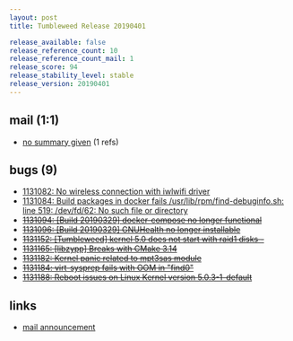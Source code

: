 ```yaml
---
layout: post
title: Tumbleweed Release 20190401

release_available: false
release_reference_count: 10
release_reference_count_mail: 1
release_score: 94
release_stability_level: stable
release_version: 20190401
---
```


## mail (1:1)

- [no summary given](https://lists.opensuse.org/opensuse-factory/2019-04/msg00077.html) (1 refs)

## bugs (9)

<!--more-->

- [1131082: No wireless connection with iwlwifi driver](https://bugzilla.opensuse.org/show_bug.cgi?id=1131082)
- [1131084: Build packages in docker fails /usr/lib/rpm/find-debuginfo.sh: line 519: /dev/fd/62: No such file or directory](https://bugzilla.opensuse.org/show_bug.cgi?id=1131084)
- ~~[1131094: \[Build 20190329\] docker-compose no longer functional](https://bugzilla.opensuse.org/show_bug.cgi?id=1131094)~~
- ~~[1131096: \[Build 20190329\] GNUHealth no longer installable](https://bugzilla.opensuse.org/show_bug.cgi?id=1131096)~~
- ~~[1131152: \[Tumbleweed\] kernel 5.0 does not start with raid1 disks -](https://bugzilla.opensuse.org/show_bug.cgi?id=1131152)~~
- ~~[1131165: \[libzypp\] Breaks with CMake 3.14](https://bugzilla.opensuse.org/show_bug.cgi?id=1131165)~~
- ~~[1131182: Kernel panic related to mpt3sas module](https://bugzilla.opensuse.org/show_bug.cgi?id=1131182)~~
- ~~[1131184: virt-sysprep fails with OOM in "find0"](https://bugzilla.opensuse.org/show_bug.cgi?id=1131184)~~
- ~~[1131188: Reboot issues on Linux Kernel version 5.0.3-1-default](https://bugzilla.opensuse.org/show_bug.cgi?id=1131188)~~



## links

- [mail announcement](https://lists.opensuse.org/opensuse-factory/2019-04/msg00072.html)
